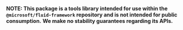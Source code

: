**NOTE: This package is a tools library intended for use within the `@microsoft/fluid-framework` repository and is not intended for public consumption.**
**We make no stability guarantees regarding its APIs.**
